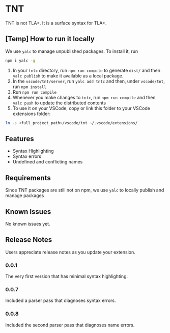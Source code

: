 # TNT

TNT is not TLA+. It is a surface syntax for TLA+.

## [Temp] How to run it locally

We use `yalc` to manage unpublished packages. To install it, run

``` sh
npm i yalc -g
```

1. In your `tntc` directory, run `npm run compile` to generate `dist/` and then `yalc publish` to make it available as a local package.
1. In the `vscode/tnt/server`, run `yalc add tntc` and then, under `vscode/tnt`, run `npm install`
1. Run `npm run compile`
1. Whenever you make changes to `tntc`, run `npm run compile` and then `yalc push` to update the distributed contents
1. To use it on your VSCode, copy or link this folder to your VSCode extensions folder:

``` sh
ln -s <full_project_path>/vscode/tnt ~/.vscode/extensions/
```

## Features

- Syntax Highlighting
- Syntax errors
- Undefined and conflicting names

## Requirements

Since TNT packages are still not on npm, we use `yalc` to locally publish and manage packages

## Known Issues

No known issues yet.

## Release Notes

Users appreciate release notes as you update your extension.

### 0.0.1

The very first version that has minimal syntax highlighting.

### 0.0.7

Included a parser pass that diagnoses syntax errors.

### 0.0.8

Included the second parser pass that diagnoses name errors.
